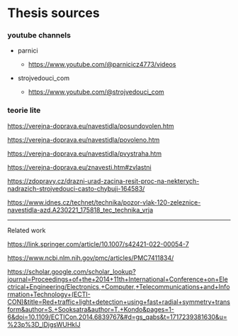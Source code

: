 # Thesis sources

### youtube channels
- parnici

    - https://www.youtube.com/@parnicicz4773/videos
- strojvedouci_com
    - https://www.youtube.com/@strojvedouci_com

### teorie lite

https://verejna-doprava.eu/navestidla/posundovolen.htm

https://verejna-doprava.eu/navestidla/povoleno.htm

https://verejna-doprava.eu/navestidla/pvystraha.htm

https://verejna-doprava.eu/znavesti.htm#zvlastni

https://zdopravy.cz/drazni-urad-zacina-resit-proc-na-nekterych-nadrazich-strojvedouci-casto-chybuji-164583/

https://www.idnes.cz/technet/technika/pozor-vlak-120-zeleznice-navestidla-azd.A230221_175818_tec_technika_vrja

-----
Related work 

https://link.springer.com/article/10.1007/s42421-022-00054-7

https://www.ncbi.nlm.nih.gov/pmc/articles/PMC7411834/

https://scholar.google.com/scholar_lookup?journal=Proceedings+of+the+2014+11th+International+Conference+on+Electrical+Engineering/Electronics,+Computer,+Telecommunications+and+Information+Technology+(ECTI-CON)&title=Red+traffic+light+detection+using+fast+radial+symmetry+transform&author=S.+Sooksatra&author=T.+Kondo&pages=1-6&doi=10.1109/ECTICon.2014.6839767&#d=gs_qabs&t=1717239381630&u=%23p%3D_lDjgsWUHkIJ



